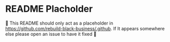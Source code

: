 # README Placholder

🚨 This README should only act as a placeholder in https://github.com/rebuild-black-business/.github. If It appears somewhere else please open an issue to have it fixed 🚨